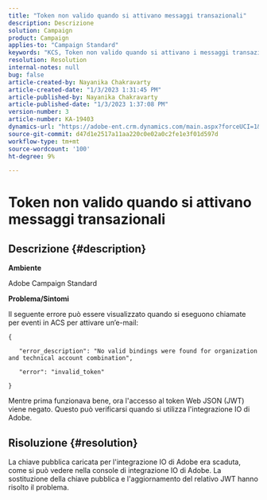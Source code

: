 ```yaml
---
title: "Token non valido quando si attivano messaggi transazionali"
description: Descrizione
solution: Campaign
product: Campaign
applies-to: "Campaign Standard"
keywords: "KCS, Token non valido quando si attivano i messaggi transazionali"
resolution: Resolution
internal-notes: null
bug: false
article-created-by: Nayanika Chakravarty
article-created-date: "1/3/2023 1:31:45 PM"
article-published-by: Nayanika Chakravarty
article-published-date: "1/3/2023 1:37:08 PM"
version-number: 3
article-number: KA-19403
dynamics-url: "https://adobe-ent.crm.dynamics.com/main.aspx?forceUCI=1&pagetype=entityrecord&etn=knowledgearticle&id=e553d6f3-6a8b-ed11-81ac-6045bd006149"
source-git-commit: d47d1e2517a11aa220c0e02a0c2fe1e3f01d597d
workflow-type: tm+mt
source-wordcount: '100'
ht-degree: 9%

---
```


# Token non valido quando si attivano messaggi transazionali

## Descrizione {#description}


<b>Ambiente</b>

Adobe Campaign Standard

<b>Problema/Sintomi</b>

Il seguente errore può essere visualizzato quando si eseguono chiamate per eventi in ACS per attivare un’e-mail:






```
{

   "error_description": "No valid bindings were found for organization and technical account combination",

   "error": "invalid_token"

}
```






Mentre prima funzionava bene, ora l&#39;accesso al token Web JSON (JWT) viene negato. Questo può verificarsi quando si utilizza l&#39;integrazione IO di Adobe.


## Risoluzione {#resolution}


La chiave pubblica caricata per l&#39;integrazione IO di Adobe era scaduta, come si può vedere nella console di integrazione IO di Adobe. La sostituzione della chiave pubblica e l&#39;aggiornamento del relativo JWT hanno risolto il problema.
